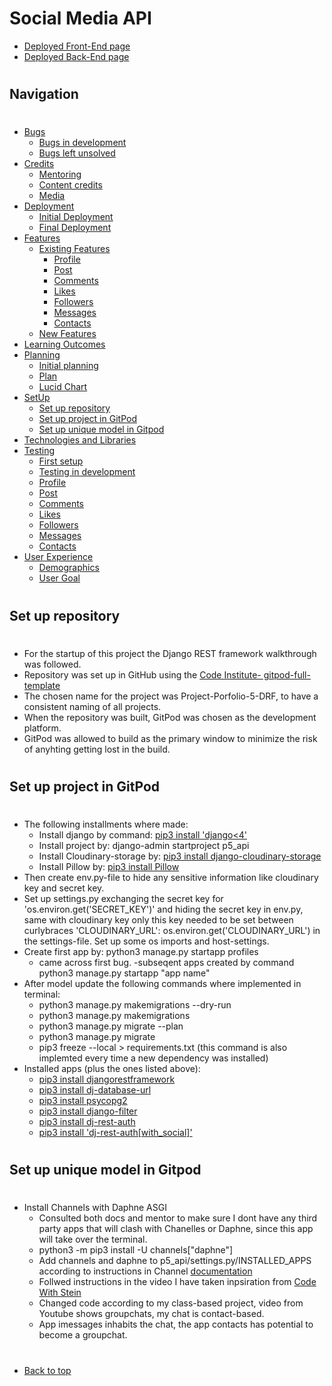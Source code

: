 # Social Media API
* [Deployed Front-End page](https://cozycorner-pp5.herokuapp.com/)
* [Deployed Back-End page](https://portfolio-project-5-drf-api.herokuapp.com/)
#
## Navigation
#
* [Bugs](/bugs.md)
   - [Bugs in development](/bugs.md#bugs-in-development)
   - [Bugs left unsolved](/bugs.md#bugs-left-unsolved)
* [Credits](/README.md#credits)
    - [Mentoring](/README.md#thank-you)
    - [Content credits](/README.md#content-credits)
    - [Media](/README.md#media) 
* [Deployment](/deployment.md)
   - [Initial Deployment](/deployment.md#initial-deployment)
   - [Final Deployment](/deployment.md#final-deployment)
* [Features](/features.md)
   - [Existing Features](/features.md#existing-features)
      - [Profile](/features.md#profile)
      - [Post](/features.md#post)
      - [Comments](/features.md#comments)
      - [Likes](/features.md#likes)
      - [Followers](/features.md#followers)
      - [Messages](/features.md#messages)
      - [Contacts](/features.md#contacts)
   - [New Features](/features.md#new-features)
* [Learning Outcomes](/README.md#learning-outcomes)
* [Planning](/README.md#planning)
   - [Initial planning](/README.md#initial-plan)
   - [Plan](/README.md#plan)
   - [Lucid Chart](/README.md#lucidchart)
* [SetUp](/setup.md)
   - [Set up repository](#set-up-repository)
   - [Set up project in GitPod](#set-up-project-in-gitpod)
   - [Set up unique model in Gitpod](#set-up-unique-model-in-gitpod)
* [Technologies and Libraries](/README.md#technologies-and-libraries)
* [Testing](/testing.md)
    - [First setup](/testing.md#first-setup)
    - [Testing in development](/testing.md#testing-in-development)
    - [Profile](/testing.md#profile)
    - [Post](/testing.md#post)
    - [Comments](/testing.md#comments)
    - [Likes](/testing.md#likes)
    - [Followers](/testing.md#followers)
    - [Messages](/testing.md#messages)
    - [Contacts](/testing.md#contacts)
* [User Experience](/README.md#user-experience-ux)
    - [Demographics](/README.md#demographics)
    - [User Goal](/README.md#user-goals)
#
## Set up repository
#
- For the startup of this project the Django REST framework walkthrough was followed.
- Repository was set up in GitHub using the [Code Institute- gitpod-full-template](https://github.com/Code-Institute-Org/gitpod-full-template)
- The chosen name for the project was Project-Porfolio-5-DRF, to have a consistent naming of all projects.
- When the repository was built, GitPod was chosen as the development platform.
- GitPod was allowed to build as the primary window to minimize the risk of anyhting getting lost in the build.
#
## Set up project in GitPod
#
- The following installments where made:
    - Install django by command: [pip3 install 'django<4'](https://www.djangoproject.com/)
    - Install project by: django-admin startproject p5_api
    - Install Cloudinary-storage by: [pip3 install django-cloudinary-storage](https://cloudinary.com/documentation/django_integration)
    - Install Pillow by: [pip3 install Pillow](https://pillow.readthedocs.io/en/stable/)
- Then create env.py-file to hide any sensitive information like cloudinary key and secret key.
- Set up settings.py exchanging the secret key for 'os.environ.get('SECRET_KEY')' and hiding the secret key in env.py,
  same with cloudinary key only this key needed to be set between curlybraces 'CLOUDINARY_URL':  os.environ.get('CLOUDINARY_URL') in the settings-file.
  Set up some os imports and host-settings.
- Create first app by: python3 manage.py startapp profiles
    - came across first bug.
    -subseqent apps created by command python3 manage.py startapp "app name"
- After model update the following commands where implemented in terminal:
   - python3 manage.py makemigrations --dry-run
   - python3 manage.py makemigrations
   - python3 manage.py migrate --plan
   - python3 manage.py migrate
   - pip3 freeze --local > requirements.txt (this command is also implemted every time a new dependency was installed)
- Installed apps (plus the ones listed above):
   - [pip3 install djangorestframework](https://www.django-rest-framework.org/)
   - [pip3 install dj-database-url](https://pypi.org/project/dj-database-url/)
   - [pip3 install psycopg2](https://pypi.org/project/psycopg2/)
   - [pip3 install django-filter](https://django-filter.readthedocs.io/en/stable/)
   - [pip3 install dj-rest-auth](https://dj-rest-auth.readthedocs.io/en/latest/installation.html)
   - [pip3 install 'dj-rest-auth[with_social]'](https://dj-rest-auth.readthedocs.io/en/latest/installation.html#registration-optional)
#
## Set up unique model in Gitpod
#
- Install Channels with Daphne ASGI
   - Consulted both docs and mentor to make sure I dont have any third party apps that will clash with Chanelles or Daphne, since this app will take over the terminal.
   - python3 -m pip3 install -U channels["daphne"]
   - Add channels and daphne to p5_api/settings.py/INSTALLED_APPS according to instructions in Channel [documentation](https://channels.readthedocs.io/en/latest/index.html)
   - Follwed instructions in the video I have taken inpsiration from [Code With Stein](https://www.youtube.com/watch?v=SF1k_Twr9cg)
   - Changed code according to my class-based project, video from Youtube shows groupchats, my chat is contact-based.
   - App imessages inhabits the chat, the app contacts has potential to become a groupchat.

#
* [Back to top](#)
#